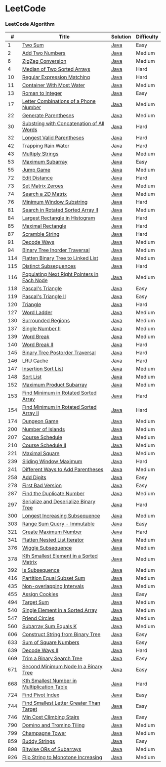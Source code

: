 LeetCode
========

### LeetCode Algorithm
| # | Title | Solution | Difficulty |
|---| ----- | -------- | ---------- |
|1|[Two Sum](https://leetcode.com/problems/two-sum/) |[Java](https://github.com/respass/leetcode_/blob/master/src/algorithms/java/TwoSum.java)|Easy|
|2|[Add Two Numbers](https://leetcode.com/problems/add-two-numbers/) |[Java](https://github.com/respass/leetcode_/blob/master/src/algorithms/java/AddTwoNumbers.java)|Medium|
|6|[ZigZag Conversion](https://leetcode.com/problems/zigzag-conversion/) |[Java](https://github.com/respass/leetcode_/blob/master/src/algorithms/java/ZigZagConversion.java)|Medium|
|4|[Median of Two Sorted Arrays](https://leetcode.com/problems/median-of-two-sorted-arrays/) |[Java](https://github.com/respass/leetcode_/blob/master/src/algorithms/java/MedianofTwoSortedArrays.java)|Hard|
|10|[Regular Expression Matching](https://leetcode.com/problems/regular-expression-matching/description/) |[Java](https://github.com/respass/leetcode_/blob/master/src/algorithms/java/RegularExpressionMatching.java)|Hard|
|11|[Container With Most Water](https://leetcode.com/problems/container-with-most-water/description/) |[Java](https://github.com/respass/leetcode_/blob/master/src/algorithms/java/ContainerWithMostWater.java)|Medium|
|13|[Roman to Integer](https://leetcode.com/problems/roman-to-integer/) |[Java](https://github.com/respass/leetcode_/blob/master/src/algorithms/java/RomantoIntegerjava)|Easy|
|17|[Letter Combinations of a Phone Number](https://leetcode.com/problems/letter-combinations-of-a-phone-number/) |[Java](https://github.com/respass/leetcode_/blob/master/src/algorithms/java/LetterCombinationsofaPhoneNumber.java)|Medium|
|22|[Generate Parentheses](https://leetcode.com/problems/generate-parentheses/description/) |[Java](https://github.com/respass/leetcode_/blob/master/src/algorithms/java/GenerateParentheses.java)|Medium|
|30|[Substring with Concatenation of All Words](https://leetcode.com/problems/substring-with-concatenation-of-all-words/) |[Java](https://github.com/respass/leetcode_/blob/master/src/algorithms/java/SubstringwithConcatenationofAllWords.java)|Hard|
|32|[Longest Valid Parentheses](https://leetcode.com/problems/longest-valid-parentheses/description/) |[Java](https://github.com/respass/leetcode_/blob/master/src/algorithms/java/LongestValidParentheses.java)|Hard|
|42|[Trapping Rain Water](https://leetcode.com/problems/trapping-rain-water/description/) |[Java](https://github.com/respass/leetcode_/blob/master/src/algorithms/java/TrappingRainWater.java)|Hard|
|43|[Multiply Strings](https://leetcode.com/problems/multiply-strings/) |[Java](https://github.com/respass/leetcode_/blob/master/src/algorithms/java/MultiplyStrings.java)|Medium|
|53|[Maximum Subarray](https://leetcode.com/problems/maximum-subarray/description/) |[Java](https://github.com/respass/leetcode_/blob/master/src/algorithms/java/MaximumSubarray.java)|Easy|
|55|[Jump Game](https://leetcode.com/problems/jump-game/) |[Java](https://github.com/respass/leetcode_/blob/master/src/algorithms/java/JumpGame.java)|Medium|
|72|[Edit Distance](https://leetcode.com/problems/edit-distance/description/) |[Java](https://github.com/respass/leetcode_/blob/master/src/algorithms/java/EditDistance.java)|Hard|
|73|[Set Matrix Zeroes](https://leetcode.com/problems/set-matrix-zeroes/) |[Java](https://github.com/respass/leetcode_/blob/master/src/algorithms/java/SetMatrixZeroes.java)|Medium|
|74|[Search a 2D Matrix](https://leetcode.com/problems/search-a-2d-matrix/) |[Java](https://github.com/respass/leetcode_/blob/master/src/algorithms/java/Searcha2DMatrix.java)|Medium|
|76|[Minimum Window Substring](https://leetcode.com/problems/minimum-window-substring/) |[Java](https://github.com/respass/leetcode_/blob/master/src/algorithms/java/MinimumWindowSubstring.java)|Hard|
|81|[Search in Rotated Sorted Array II](https://leetcode.com/problems/search-in-rotated-sorted-array-ii/) |[Java](https://github.com/respass/leetcode_/blob/master/src/algorithms/java/SearchinRotatedSortedArrayII.java)|Medium|
|84|[Largest Rectangle in Histogram](https://leetcode.com/problems/largest-rectangle-in-histogram/) |[Java](https://github.com/respass/leetcode_/blob/master/src/algorithms/java/LargestRectangleinHistogram.java)|Hard|
|85|[Maximal Rectangle](https://leetcode.com/problems/maximal-rectangle/) |[Java](https://github.com/respass/leetcode_/blob/master/src/algorithms/java/MaximalRectangle.java)|Hard|
|87|[Scramble String](https://leetcode.com/problems/scramble-string/description/) |[Java](https://github.com/respass/leetcode_/blob/master/src/algorithms/java/ScrambleString.java)|Hard|
|91|[Decode Ways](https://leetcode.com/problems/decode-ways/)|[Java](https://github.com/respass/leetcode_/blob/master/src/algorithms/java/DecodeWays.java)|Medium|
|94|[Binary Tree Inorder Traversal](https://leetcode.com/problems/binary-tree-inorder-traversal/) |[Java](https://github.com/respass/leetcode_/blob/master/src/algorithms/java/BinaryTreeInorderTraversal.java)|Medium|
|114|[Flatten Binary Tree to Linked List](https://leetcode.com/problems/flatten-binary-tree-to-linked-list/) |[Java](https://github.com/respass/leetcode_/blob/master/src/algorithms/java/FlattenBinaryTreetoLinkedList.java)|Medium|
|115|[Distinct Subsequences](https://leetcode.com/problems/distinct-subsequences/) |[Java](https://github.com/respass/leetcode_/blob/master/src/algorithms/java/DistinctSubsequences.java)|Hard|
|116|[Populating Next Right Pointers in Each Node](https://leetcode.com/problems/populating-next-right-pointers-in-each-node/) |[Java](https://github.com/respass/leetcode_/blob/master/src/algorithms/java/PopulatingNextRightPointersinEachNode.java)|Medium|
|118|[Pascal's Triangle](https://leetcode.com/problems/pascals-triangle/) |[Java](https://github.com/respass/leetcode_/blob/master/src/algorithms/java/PascalsTriangle.java)|Easy|
|119|[Pascal's Triangle II](https://leetcode.com/problems/pascals-triangle-ii/) |[Java](https://github.com/respass/leetcode_/blob/master/src/algorithms/java/PascalsTriangleII.java)|Easy|
|120|[Triangle](https://leetcode.com/problems/triangle/) |[Java](https://github.com/respass/leetcode_/blob/master/src/algorithms/java/Triangle.java)|Hard|
|127|[Word Ladder](https://leetcode.com/problems/word-ladder/) |[Java](https://github.com/respass/leetcode_/blob/master/src/algorithms/java/WordLadder.java)|Medium|
|130|[Surrounded Regions](https://leetcode.com/problems/surrounded-regions/) |[Java](https://github.com/respass/leetcode_/blob/master/src/algorithms/java/SurroundedRegions.java)|Medium|
|137|[Single Number II](https://leetcode.com/problems/single-number-ii/) |[Java](https://github.com/respass/leetcode_/blob/master/src/algorithms/java/SingleNumberII.java)|Medium|
|139|[Word Break](https://leetcode.com/problems/word-break/description/)|[Java](https://github.com/respass/leetcode_/blob/master/src/algorithms/java/WordBreak.java)|Medium|
|140|[Word Break II](https://leetcode.com/problems/word-break-ii/) |[Java](https://github.com/respass/leetcode_/blob/master/src/algorithms/java/WordBreakII.java)|Hard|
|145|[Binary Tree Postorder Traversal](https://leetcode.com/problems/binary-tree-postorder-traversal/description/) |[Java](https://github.com/respass/leetcode_/blob/master/src/algorithms/java/BinaryTreePostorderTraversal.java)|Hard|
|146|[LRU Cache](https://leetcode.com/problems/lru-cache/) |[Java](https://github.com/respass/leetcode_/blob/master/src/algorithms/java/LRUCache.java)|Hard|
|147|[Insertion Sort List](https://leetcode.com/problems/insertion-sort-list/) |[Java](https://github.com/respass/leetcode_/blob/master/src/algorithms/java/InsertionSortList.java)|Medium|
|148|[Sort List](https://leetcode.com/problems/sort-list/) |[Java](https://github.com/respass/leetcode_/blob/master/src/algorithms/java/SortList.java)|Medium|
|152|[Maximum Product Subarray](https://leetcode.com/problems/maximum-product-subarray/description/) |[Java](https://github.com/respass/leetcode_/blob/master/src/algorithms/java/MaximumProductSubarray.java)|Medium|
|153|[Find Minimum in Rotated Sorted Array](https://leetcode.com/problems/find-minimum-in-rotated-sorted-array/description/) |[Java](https://github.com/respass/leetcode_/blob/master/src/algorithms/java/FindMinimuminRotatedSortedArray.java)|Hard|
|154|[Find Minimum in Rotated Sorted Array II](https://leetcode.com/problems/find-minimum-in-rotated-sorted-array-ii/description/) |[Java](https://github.com/respass/leetcode_/blob/master/src/algorithms/java/FindMinimuminRotatedSortedArray2.java)|Hard|
|174|[Dungeon Game](https://leetcode.com/problems/dungeon-game) |[Java](https://github.com/respass/leetcode_/blob/master/src/algorithms/java/DungeonGame.java)|Medium|
|200|[Number of Islands](https://leetcode.com/problems/number-of-islands/description/) |[Java](https://github.com/respass/leetcode_/blob/master/src/algorithms/java/NumberOfISlands.java)|Medium|
|207|[Course Schedule](https://leetcode.com/problems/course-schedule/description/) |[Java](https://github.com/respass/leetcode_/blob/master/src/algorithms/java/CourseSchedule.java)|Medium|
|210|[Course Schedule II](https://leetcode.com/problems/course-schedule-ii/) |[Java](https://github.com/respass/leetcode_/blob/master/src/algorithms/java/CourseScheduleII.java)|Medium|
|221|[Maximal Square](https://leetcode.com/problems/maximal-square/) |[Java](https://github.com/respass/leetcode_/blob/master/src/algorithms/java/MaximalSquare.java)|Medium|
|239|[Sliding Window Maximum](https://leetcode.com/problems/sliding-window-maximum/) |[Java](https://github.com/respass/leetcode_/blob/master/src/algorithms/java/SlidingWindowMaximum.java)|Hard|
|241|[Different Ways to Add Parentheses](https://leetcode.com/problems/different-ways-to-add-parentheses/description/) |[Java](https://github.com/respass/leetcode_/blob/master/src/algorithms/java/DifferentWaysToAddParentheses)|Medium|
|258|[Add Digits](https://leetcode.com/problems/add-digits/) |[Java](https://github.com/respass/leetcode_/blob/master/src/algorithms/java/AddDigits.java)|Easy|
|278|[First Bad Version](https://leetcode.com/problems/first-bad-version/) |[Java](https://github.com/respass/leetcode_/blob/master/src/algorithms/java/FirstBadVersion.java)|Easy|
|287|[Find the Duplicate Number](https://leetcode.com/problems/find-the-duplicate-number/) |[Java](https://github.com/respass/leetcode_/blob/master/src/algorithms/java/FindtheDuplicateNumber.java)|Medium|
|297|[Serialize and Deserialize Binary Tree](https://leetcode.com/problems/serialize-and-deserialize-binary-tree/) |[Java](https://github.com/respass/leetcode_/blob/master/src/algorithms/java/SerializeandDeserializeBinaryTree.java)|Hard|
|300|[Longest Increasing Subsequence](https://leetcode.com/problems/longest-increasing-subsequence/description/) |[Java](https://github.com/respass/leetcode_/blob/master/src/algorithms/java/LongestIncreasingSubsequence.java)|Medium|
|303|[Range Sum Query - Immutable](https://leetcode.com/problems/range-sum-query-immutable/) | [Java](https://github.com/respass/leetcode_/blob/master/src/algorithms/java/RangeSumQueryImmutable.java)|Easy|
|321|[Create Maximum Number](https://leetcode.com/problems/create-maximum-number) |[Java](https://github.com/respass/leetcode_/blob/master/src/algorithms/java/CreateMaximumNumber.java)|Hard|
|341|[Flatten Nested List Iterator](https://leetcode.com/problems/flatten-nested-list-iterator/) |[Java](https://github.com/respass/leetcode_/blob/master/src/algorithms/java/FlattenNestedListIterator.java)|Medium|
|376|[Wiggle Subsequence](https://leetcode.com/problems/longest-increasing-subsequence/description/) |[Java](https://github.com/respass/leetcode_/blob/master/src/algorithms/java/WiggleSubsequence.java)|Medium|
|378|[Kth Smallest Element in a Sorted Matrix](https://leetcode.com/problems/kth-smallest-element-in-a-sorted-matrix/) |[Java](https://github.com/respass/leetcode_/blob/master/src/algorithms/java/KthSmallestElementinaSortedMatrix.java)|Medium|
|392|[Is Subsequence](https://leetcode.com/problems/is-subsequence/) |[Java](https://github.com/respass/leetcode_/blob/master/src/algorithms/java/IsSubsequence.java)|Medium|
|416|[Partition Equal Subset Sum](https://leetcode.com/problems/partition-equal-subset-sum) |[Java](https://github.com/respass/leetcode_/blob/master/src/algorithms/java/PartitionEqualSubsetSum.java)|Medium|
|435|[Non-overlapping Intervals](https://leetcode.com/problems/non-overlapping-intervals/) |[Java](https://github.com/respass/leetcode_/blob/master/src/algorithms/java/NonoverlappingIntervals.java)|Medium|
|455|[Assign Cookies](https://leetcode.com/problems/assign-cookies/) | [Java](https://github.com/respass/leetcode_/blob/master/src/algorithms/java/AssignCookies.java)|Easy|
|494|[Target Sum](https://leetcode.com/problems/target-sum/description/) |[Java](https://github.com/respass/leetcode_/blob/master/src/algorithms/java/TargetSum.java)|Medium|
|540|[Single Element in a Sorted Array](https://leetcode.com/problems/single-element-in-a-sorted-array/) |[Java](https://github.com/respass/leetcode_/blob/master/src/algorithms/java/SingleElementinaSortedArray.java)|Medium|
|547|[Friend Circles](https://leetcode.com/problems/friend-circles/) |[Java](https://github.com/respass/leetcode_/blob/master/src/algorithms/java/FriendCircles.java)|Medium|
|560|[Subarray Sum Equals K](https://leetcode.com/problems/subarray-sum-equals-k) |[Java](https://github.com/respass/leetcode_/blob/master/src/algorithms/java/SubarraySumEqualsK.java)|Medium|
|606|[Construct String from Binary Tree](https://leetcode.com/problems/construct-string-from-binary-tree/) |[Java](https://github.com/respass/leetcode_/blob/master/src/algorithms/java/ConstructStringfromBinaryTree.java)|Easy|
|633|[Sum of Square Numbers](https://leetcode.com/problems/sum-of-square-numbers/) | [Java](https://github.com/respass/leetcode_/blob/master/src/algorithms/java/SumOfSquareNumbers.java)|Easy|
|639|[Decode Ways II](https://leetcode.com/problems/decode-ways-ii/) |[Java](https://github.com/respass/leetcode_/blob/master/src/algorithms/java/DecodeWaysII.java)|Hard|
|669|[Trim a Binary Search Tree](https://leetcode.com/problems/trim-a-binary-search-tree/description/) |[Java](https://github.com/respass/leetcode_/blob/master/src/algorithms/java/TrimaBinarySearchTree.java)|Easy|
|671|[Second Minimum Node In a Binary Tree](https://leetcode.com/problems/second-minimum-node-in-a-binary-tree/description/) |[Java](https://github.com/respass/leetcode_/blob/master/src/algorithms/java/SecondMinimumNodeInaBinaryTree.java)|Easy|
|668|[Kth Smallest Number in Multiplication Table](https://leetcode.com/problems/kth-smallest-number-in-multiplication-table/) |[Java](https://github.com/respass/leetcode_/blob/master/src/algorithms/java/KthSmallestNumberinMultiplicationTable.java)|Hard|
|724|[Find Pivot Index](https://leetcode.com/problems/find-pivot-index/description/) | [Java](https://github.com/respass/leetcode_/blob/master/src/algorithms/java/FindPivotIndex.java)|Easy|
|744|[Find Smallest Letter Greater Than Target](https://leetcode.com/problems/find-smallest-letter-greater-than-target/) | [Java](https://github.com/respass/leetcode_/blob/master/src/algorithms/java/FindSmallestLetterGreaterThanTarget.java)|Easy|
|746|[Min Cost Climbing Stairs](https://leetcode.com/problems/min-cost-climbing-stairs/) | [Java](https://github.com/respass/leetcode_/blob/master/src/algorithms/java/MinCostClimbingStairs.java)|Easy|
|790|[Domino and Tromino Tiling](https://leetcode.com/problems/domino-and-tromino-tiling/) |[Java](https://github.com/respass/leetcode_/blob/master/src/algorithms/java/DominoandTrominoTiling.java)|Medium|
|799|[Champagne Tower](https://leetcode.com/problems/champagne-tower) |[Java](https://github.com/respass/leetcode_/blob/master/src/algorithms/java/ChampagneTower.java)|Medium|
|859|[Buddy Strings](https://leetcode.com/problems/buddy-strings/description/) | [Java](https://github.com/respass/leetcode_/blob/master/src/algorithms/java/BuddyStrings.java)|Easy|
|898|[Bitwise ORs of Subarrays](https://leetcode.com/problems/bitwise-ors-of-subarrays/) |[Java](https://github.com/respass/leetcode_/blob/master/src/algorithms/java/BitwiseORsofSubarrays.java)|Medium|
|926|[Flip String to Monotone Increasing](https://leetcode.com/problems/flip-string-to-monotone-increasing/) |[Java](https://github.com/respass/leetcode_/blob/master/src/algorithms/java/FlipStringtoMonotoneIncreasing.java)|Medium|




